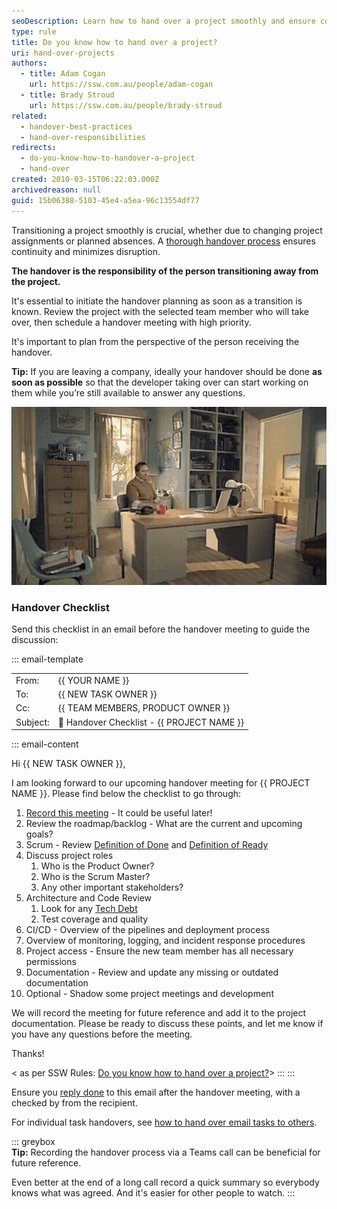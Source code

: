 ```yaml
---
seoDescription: Learn how to hand over a project smoothly and ensure continuity with our step-by-step guide. Know the responsibilities of the person transitioning away from the project and follow our comprehensive checklist.
type: rule
title: Do you know how to hand over a project?
uri: hand-over-projects
authors:
  - title: Adam Cogan
    url: https://ssw.com.au/people/adam-cogan
  - title: Brady Stroud
    url: https://ssw.com.au/people/brady-stroud
related:
  - handover-best-practices
  - hand-over-responsibilities
redirects:
  - do-you-know-how-to-handover-a-project
  - hand-over
created: 2010-03-15T06:22:03.000Z
archivedreason: null
guid: 15b06388-5103-45e4-a5ea-96c13554df77
---
```


Transitioning a project smoothly is crucial, whether due to changing project assignments or planned absences. A [thorough handover process](/handover-best-practices) ensures continuity and minimizes disruption.

**The handover is the responsibility of the person transitioning away from the project.**

It's essential to initiate the handover planning as soon as a transition is known. Review the project with the selected team member who will take over, then schedule a handover meeting with high priority.

It's important to plan from the perspective of the person receiving the handover.

<!--endintro-->

**Tip:** If you are leaving a company, ideally your handover should be done **as soon as possible** so that the developer taking over can start working on them while you’re still available to answer any questions.

![Figure: This is not how you hand over a project](handover-project.gif)

### Handover Checklist

Send this checklist in an email before the handover meeting to guide the discussion:

::: email-template

| | |
| -------- | --- |
| From: | {{ YOUR NAME }} |
| To: | {{ NEW TASK OWNER }} |
| Cc: | {{ TEAM MEMBERS, PRODUCT OWNER }} |
| Subject: | 🤝 Handover Checklist - {{ PROJECT NAME }} |

::: email-content

Hi {{ NEW TASK OWNER }},

I am looking forward to our upcoming handover meeting for {{ PROJECT NAME }}. Please find below the checklist to go through:

1. [Record this meeting](/record-teams-meetings) - It could be useful later!
2. Review the roadmap/backlog - What are the current and upcoming goals?
3. Scrum - Review [Definition of Done](/definition-of-done) and [Definition of Ready](/have-a-definition-of-ready)
4. Discuss project roles
   1. Who is the Product Owner?
   2. Who is the Scrum Master?
   3. Any other important stakeholders?
5. Architecture and Code Review
   1. Look for any [Tech Debt](/technical-debt)
   2. Test coverage and quality
6. CI/CD - Overview of the pipelines and deployment process
7. Overview of monitoring, logging, and incident response procedures
8. Project access - Ensure the new team member has all necessary permissions
9. Documentation - Review and update any missing or outdated documentation
10. Optional - Shadow some project meetings and development

We will record the meeting for future reference and add it to the project documentation. Please be ready to discuss these points, and let me know if you have any questions before the meeting.

Thanks!

< as per SSW Rules: [Do you know how to hand over a project?](/hand-over)>
:::
:::

Ensure you [reply done](/reply-done-and-delete-the-email) to this email after the handover meeting, with a checked by from the recipient.

For individual task handovers, see [how to hand over email tasks to others](/how-to-hand-over-tasks-to-others).

::: greybox  
**Tip:** Recording the handover process via a Teams call can be beneficial for future reference.

Even better at the end of a long call record a quick summary so everybody knows what was agreed. And it's easier for other people to watch.
:::

